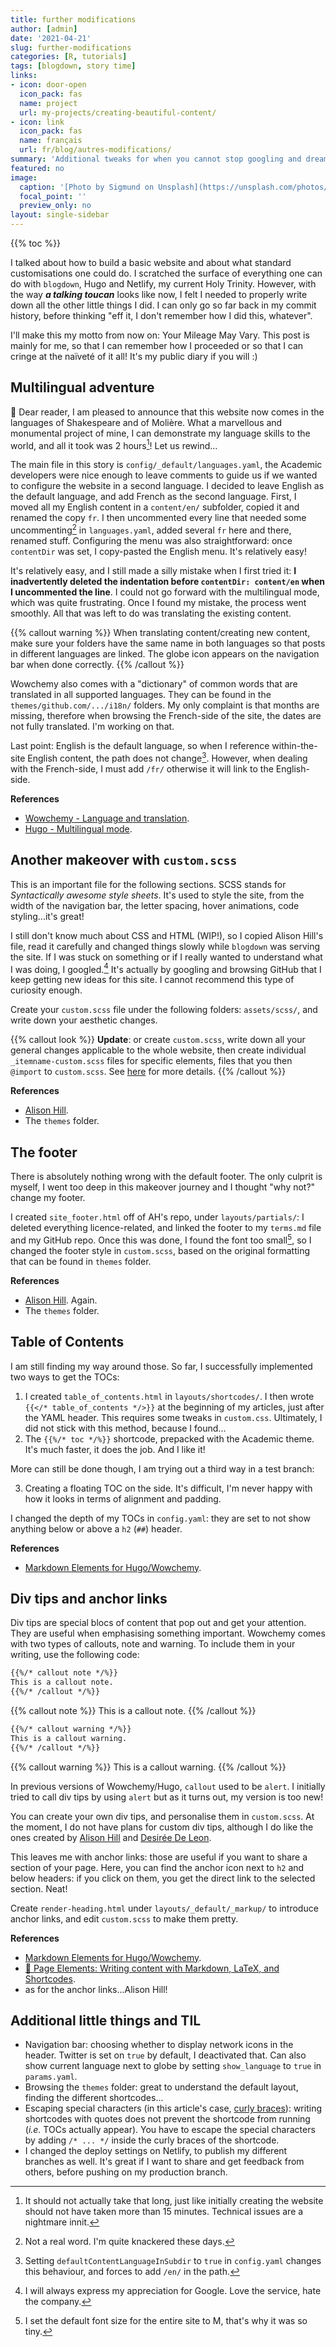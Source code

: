 ```yaml
---
title: further modifications
author: [admin]
date: '2021-04-21'
slug: further-modifications
categories: [R, tutorials]
tags: [blogdown, story time]
links:
- icon: door-open
  icon_pack: fas
  name: project
  url: my-projects/creating-beautiful-content/
- icon: link
  icon_pack: fas
  name: français
  url: fr/blog/autres-modifications/
summary: 'Additional tweaks for when you cannot stop googling and dreaming of what your website could be.'
featured: no
image:
  caption: '[Photo by Sigmund on Unsplash](https://unsplash.com/photos/4BSULrfDc7w)'
  focal_point: ''
  preview_only: no
layout: single-sidebar
---
```


{{% toc %}}

I talked about how to build a basic website and about what standard customisations one could do. I scratched the surface of everything one can do with `blogdown`, Hugo and Netlify, my current Holy Trinity. However, with the way _**a talking toucan**_ looks like now, I felt I needed to properly write down all the other little things I did. I can only go so far back in my commit history, before thinking "eff it, I don't remember how I did this, whatever".

I'll make this my motto from now on: Your Mileage May Vary. This post is mainly for me, so that I can remember how I proceeded or so that I can cringe at the naïveté of it all! It's my public diary if you will :)

## Multilingual adventure

:scroll: Dear reader, I am pleased to announce that this website now comes in the languages of Shakespeare and of Molière. What a marvellous and monumental project of mine, I can demonstrate my language skills to the world, and all it took was 2 hours[^1]! Let us rewind...

The main file in this story is `config/_default/languages.yaml`, the Academic developers were nice enough to leave comments to guide us if we wanted to configure the website in a second language. I decided to leave English as the default language, and add French as the second language. First, I moved all my English content in a `content/en/` subfolder, copied it and renamed the copy `fr`. I then uncommented every line that needed some uncommenting[^2] in `languages.yaml`, added several `fr` here and there, renamed stuff. Configuring the menu was also straightforward: once `contentDir` was set, I copy-pasted the English menu. It's relatively easy!

It's relatively easy, and I still made a silly mistake when I first tried it: **I inadvertently deleted the indentation before `contentDir: content/en` when I uncommented the line**. I could not go forward with the multilingual mode, which was quite frustrating. Once I found my mistake, the process went smoothly. All that was left to do was translating the existing content.

{{% callout warning %}}
When translating content/creating new content, make sure your folders have the same name in both languages so that posts in different languages are linked. The globe icon appears on the navigation bar when done correctly.
{{% /callout %}}

Wowchemy also comes with a "dictionary" of common words that are translated in all supported languages. They can be found in the `themes/github.com/.../i18n/` folders. My only complaint is that months are missing, therefore when browsing the French-side of the site, the dates are not fully translated. I'm working on that.

Last point: English is the default language, so when I reference within-the-site English content, the path does not change[^3]. However, when dealing with the French-side, I must add `/fr/` otherwise it will link to the English-side.

**References**

* [Wowchemy - Language and translation](https://wowchemy.com/docs/guide/language/).
* [Hugo - Multilingual mode](https://gohugo.io/content-management/multilingual/).

[^1]: It should not actually take that long, just like initially creating the website should not have taken more than 15 minutes. Technical issues are a nightmare innit.
[^2]: Not a real word. I'm quite knackered these days.
[^3]: Setting `defaultContentLanguageInSubdir` to `true` in `config.yaml` changes this behaviour, and forces to add `/en/` in the path.

## Another makeover with `custom.scss`

This is an important file for the following sections. SCSS stands for _Syntactically awesome style sheets_. It's used to style the site, from the width of the navigation bar, the letter spacing, hover animations, code styling...it's great!

I still don't know much about CSS and HTML (WIP!), so I copied Alison Hill's file, read it carefully and changed things slowly while `blogdown` was serving the site. If I was stuck on something or if I really wanted to understand what I was doing, I googled.[^4] It's actually by googling and browsing GitHub that I keep getting new ideas for this site. I cannot recommend this type of curiosity enough.

Create your `custom.scss` file under the following folders: `assets/scss/`, and write down your aesthetic changes.

{{% callout look %}}
**Update**: or create `custom.scss`, write down all your general changes applicable to the whole website, then create individual `_itemname-custom.scss` files for specific elements, files that you then `@import` to `custom.scss`. See [here](/blog/further-modifications-2/#making-customscss-more-readable) for more details.
{{% /callout %}}

**References**

* [Alison Hill](https://github.com/rbind/apreshill).
* The `themes` folder.

[^4]: I will always express my appreciation for Google. Love the service, hate the company.

## The footer

There is absolutely nothing wrong with the default footer. The only culprit is myself, I went too deep in this makeover journey and I thought "why not?" change my footer.

I created `site_footer.html` off of AH's repo, under `layouts/partials/`: I deleted everything licence-related, and linked the footer to my `terms.md` file and my GitHub repo. Once this was done, I found the font too small[^5], so I changed the footer style in `custom.scss`, based on the original formatting that can be found in `themes` folder.

**References**

* [Alison Hill](https://github.com/rbind/apreshill). Again.
* The `themes` folder.

[^5]: I set the default font size for the entire site to M, that's why it was so tiny.

## Table of Contents

I am still finding my way around those. So far, I successfully implemented two ways to get the TOCs:

1. I created `table_of_contents.html` in `layouts/shortcodes/`. I then wrote `{{</* table_of_contents */>}}` at the beginning of my articles, just after the YAML header. This requires some tweaks in `custom.css`. Ultimately, I did not stick with this method, because I found...
2. The `{{%/* toc */%}}` shortcode, prepacked with the Academic theme. It's much faster, it does the job. And I like it!

More can still be done though, I am trying out a third way in a test branch:

3. Creating a floating TOC on the side. It's difficult, I'm never happy with how it looks in terms of alignment and padding.

I changed the depth of my TOCs in `config.yaml`: they are set to not show anything below or above a `h2` (`##`) header.

**References**

* [Markdown Elements for Hugo/Wowchemy](https://iphysresearch.github.io/blog/post/writting-markdown/#table-of-contents).

## Div tips and anchor links

Div tips are special blocs of content that pop out and get your attention. They are useful when emphasising something important. Wowchemy comes with two types of callouts, note and warning. To include them in your writing, use the following code:

```html
{{%/* callout note */%}}
This is a callout note.
{{%/* /callout */%}}
```
{{% callout note %}}
This is a callout note.
{{% /callout %}}

```html
{{%/* callout warning */%}}
This is a callout warning.
{{%/* /callout */%}}
```
{{% callout warning %}}
This is a callout warning.
{{% /callout %}}

In previous versions of Wowchemy/Hugo, `callout` used to be `alert`. I initially tried to call div tips by using `alert` but as it turns out, my version is too new!

You can create your own div tips, and personalise them in `custom.scss`. At the moment, I do not have plans for custom div tips, although I do like the ones created by [Alison Hill](https://alison.rbind.io/) and [Desirée De Leon](http://desiree.rbind.io/post/2019/making-tip-boxes-with-bookdown-and-rmarkdown/).

This leaves me with anchor links: those are useful if you want to share a section of your page. Here, you can find the anchor icon next to `h2` and below headers: if you click on them, you get the direct link to the selected section. Neat!

Create `render-heading.html` under `layouts/_default/_markup/` to introduce anchor links, and edit `custom.scss` to make them pretty.

**References**

* [Markdown Elements for Hugo/Wowchemy](https://iphysresearch.github.io/blog/post/writting-markdown/#callouts).
* [📸 Page Elements: Writing content with Markdown, LaTeX, and Shortcodes](https://wowchemy.com/docs/content/writing-markdown-latex/).
* as for the anchor links...Alison Hill!

## Additional little things and TIL

* Navigation bar: choosing whether to display network icons in the header. Twitter is set on `true` by default, I deactivated that. Can also show current language next to globe by setting `show_language` to `true` in `params.yaml`.
* Browsing the `themes` folder: great to understand the default layout, finding the different shortcodes...
* Escaping special characters (in this article's case, [curly braces](https://github.com/gohugoio/hugoDocs/blob/master/content/en/content-management/shortcodes.md)): writing shortcodes with quotes does not prevent the shortcode from running (_i.e._ TOCs actually appear). You have to escape the special characters by adding `/* ... */` inside the curly braces of the shortcode.
* I changed the deploy settings on Netlify, to publish my different branches as well. It's great if I want to share and get feedback from others, before pushing on my production branch.

